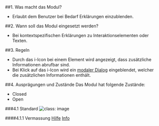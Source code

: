 ##1. Was macht das Modul?
*   Erlaubt dem Benutzer bei Bedarf Erklärungen einzublenden.

##2. Wann soll das Modul eingesetzt werden?
*   Bei kontextspezifischen Erklärungen zu Interaktionselementen oder Texten.

##3. Regeln
*   Durch das i-Icon bei einem Element wird angezeigt, dass zusätzliche Informationen abrufbar sind.
*   Bei Klick auf das i-Icon wird ein [modaler Dialog](https://digital.sbb.ch/de/mobile/module/modaler-dialog) eingeblendet, welcher die zusätzlichen Informationen enthält.

##4. Ausprägungen und Zustände
Das Modul hat folgende Zustände:
*   Closed
*   Open

###4.1 Standard
![](https://raw.githubusercontent.com/sbb-design-systems/sbb-design-system/master/mobile/modules/tooltip/images/MM12_Close.png 'class: image')

####4.1.1 Vermassung
[Hilfe](https://sbb.invisionapp.com/d/main#/console/14051805/322943570/inspect)
[Info](https://sbb.invisionapp.com/d/main#/console/14051805/322943571/inspect)
